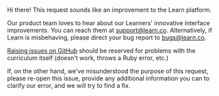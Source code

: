Hi there! This request sounds like an improvement to the Learn platform.

Our product team loves to hear about our Learners' innovative interface
improvements. You can reach them at support@learn.co. Alternatively, if Learn
is misbehaving, please direct your bug report to bugs@learn.co.

[Raising issues on GitHub][raise] should be reserved for problems with
the curriculum itself (doesn't work, throws a Ruby error, etc.)

If, on the other hand, we've misunderstood the purpose of this request, please
re-open this issue, provide any additional information you can to clarify our error,
and we will try to find a fix.

[raise]: http://help.learn.co/improving-learn/contributing-to-lessons/raising-an-issue-with-a-lab-or-lesson
